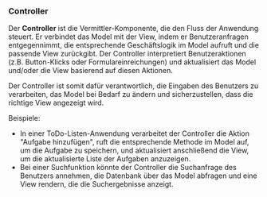 ### Controller

Der **Controller** ist die Vermittler-Komponente, die den Fluss der Anwendung steuert. Er verbindet das Model mit der View, indem er Benutzeranfragen entgegennimmt, die entsprechende Geschäftslogik im Model aufruft und die passende View zurückgibt. Der Controller interpretiert Benutzeraktionen (z.B. Button-Klicks oder Formulareinreichungen) und aktualisiert das Model und/oder die View basierend auf diesen Aktionen.

Der Controller ist somit dafür verantwortlich, die Eingaben des Benutzers zu verarbeiten, das Model bei Bedarf zu ändern und sicherzustellen, dass die richtige View angezeigt wird.

Beispiele:

- In einer ToDo-Listen-Anwendung verarbeitet der Controller die Aktion "Aufgabe hinzufügen", ruft die entsprechende Methode im Model auf, um die Aufgabe zu speichern, und aktualisiert anschließend die View, um die aktualisierte Liste der Aufgaben anzuzeigen.
- Bei einer Suchfunktion könnte der Controller die Suchanfrage des Benutzers annehmen, die Datenbank über das Model abfragen und eine View rendern, die die Suchergebnisse anzeigt.